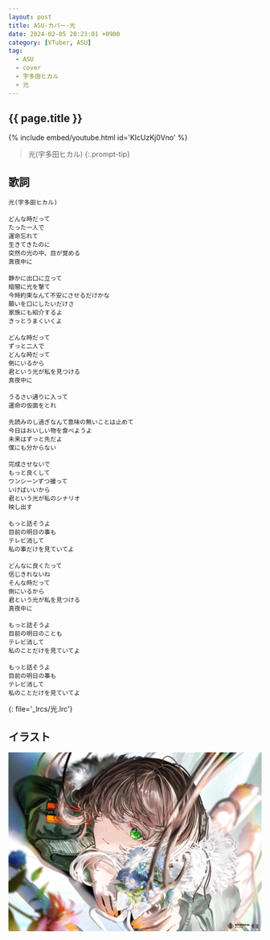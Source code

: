 ```yaml
---
layout: post
title: ASU-カバー-光
date: 2024-02-05 20:23:01 +0900
category: [VTuber, ASU]
tag: 
  - ASU
  - cover
  - 宇多田ヒカル
  - 光
---
```


## {{ page.title }}

{% include embed/youtube.html id='KlcUzKj0Vno' %}

> 光(宇多田ヒカル)
{:.prompt-tip}

## 歌詞

```
光(宇多田ヒカル)

どんな時だって
たった一人で
運命忘れて
生きてきたのに
突然の光の中、目が覚める
真夜中に

静かに出口に立って
暗闇に光を撃て
今時約束なんて不安にさせるだけかな
願いを口にしたいだけさ
家族にも紹介するよ
きっとうまくいくよ

どんな時だって
ずっと二人で
どんな時だって
側にいるから
君という光が私を見つける
真夜中に

うるさい通りに入って
運命の仮面をとれ

先読みのし過ぎなんて意味の無いことは止めて
今日はおいしい物を食べようよ
未来はずっと先だよ
僕にも分からない

完成させないで
もっと良くして
ワンシーンずつ撮って
いけばいいから
君という光が私のシナリオ
映し出す

もっと話そうよ
目前の明日の事も
テレビ消して
私の事だけを見ていてよ

どんなに良くたって
信じきれないね
そんな時だって
側にいるから
君という光が私を見つける
真夜中に

もっと話そうよ
目前の明日のことも
テレビ消して
私のことだけを見ていてよ

もっと話そうよ
目前の明日の事も
テレビ消して
私のことだけを見ていてよ
```
{: file='_lrcs/光.lrc'}

## イラスト

![光](/assets/img/vtuber/asu/hikari-ASU.jpeg)
